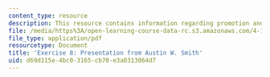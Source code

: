 ```yaml
---
content_type: resource
description: This resource contains information regarding promotion and publication.
file: /media/https%3A/open-learning-course-data-rc.s3.amazonaws.com/4-105-geometric-disciplines-and-architecture-skills-reciprocal-methodologies-fall-2012/d69d115e4bc03165cb70e3a0313064d7_MIT4_105F12_Pres_Ex8_AS.pdf
file_type: application/pdf
resourcetype: Document
title: 'Exercise 8: Presentation from Austin W. Smith'
uid: d69d115e-4bc0-3165-cb70-e3a0313064d7
---
```

